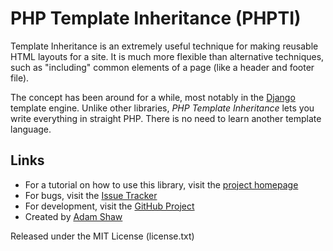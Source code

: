 
PHP Template Inheritance (PHPTI)
================================

Template Inheritance is an extremely useful technique for making reusable HTML
layouts for a site. It is much more flexible than alternative techniques, such
as "including" common elements of a page (like a header and footer file).

The concept has been around for a while, most notably in the
[Django](http://www.djangoproject.com/) template engine. Unlike other libraries,
*PHP Template Inheritance* lets you write everything in straight PHP. There is no
need to learn another template language.

Links
-----

- For a tutorial on how to use this library, visit the [project homepage](http://arshaw.com/phpti/)
- For bugs, visit the [Issue Tracker](http://github.com/arshaw/phpti/issues)
- For development, visit the [GitHub Project](http://github.com/arshaw/phpti)
- Created by [Adam Shaw](http://arshaw.com/)

Released under the MIT License (license.txt)
